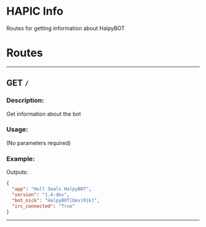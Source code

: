 # HAPIC Info

Routes for getting information about HalpyBOT

# Routes

***

## GET `/`

### Description:

Get information about the bot

### Usage:

(No parameters required)

### Example:

Outputs:

```json
{
  "app": "Hull Seals HalpyBOT",
  "version": "1.4-dev",
  "bot_nick": "HalpyBOT[Dev|Rik]",
  "irc_connected": "True"
}
```

***